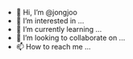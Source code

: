 - 👋 Hi, I’m @jongjoo
- 👀 I’m interested in ...
- 🌱 I’m currently learning ...
- 💞️ I’m looking to collaborate on ...
- 📫 How to reach me ...

<!---
jongjoo/jongjoo is a ✨ special ✨ repository because its `README.md` (this file) appears on your GitHub profile.
You can click the Preview link to take a look at your changes.
--->

